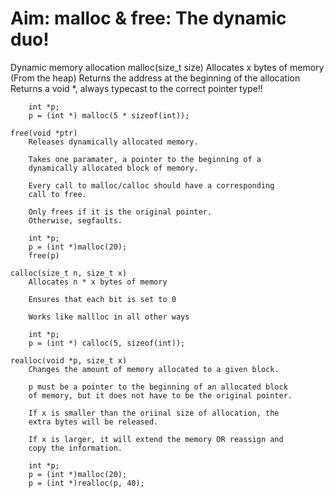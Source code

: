 # Aim: malloc & free: The dynamic duo!

Dynamic memory allocation
    malloc(size_t size)
        Allocates x bytes of memory (From the heap)
        Returns the address at the beginning of the allocation
        Returns a void *, always typecast to the correct pointer type!!

        int *p;
        p = (int *) malloc(5 * sizeof(int));

    free(void *ptr)
        Releases dynamically allocated memory.

        Takes one paramater, a pointer to the beginning of a
        dynamically allocated block of memory.

        Every call to malloc/calloc should have a corresponding
        call to free.

        Only frees if it is the original pointer.
        Otherwise, segfaults.

        int *p;
        p = (int *)malloc(20);
        free(p)

    calloc(size_t n, size_t x)
        Allocates n * x bytes of memory

        Ensures that each bit is set to 0

        Works like mallloc in all other ways

        int *p;
        p = (int *) calloc(5, sizeof(int));

    realloc(void *p, size_t x)
        Changes the amount of memory allocated to a given block.

        p must be a pointer to the beginning of an allocated block
        of memory, but it does not have to be the original pointer.

        If x is smaller than the oriinal size of allocation, the
        extra bytes will be released.

        If x is larger, it will extend the memory OR reassign and
        copy the information.

        int *p;
        p = (int *)malloc(20);
        p = (int *)realloc(p, 40);
